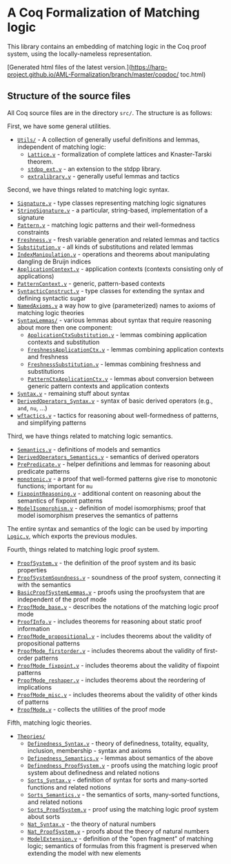 # A Coq Formalization of Matching logic 

This library contains an embedding of matching logic in the Coq proof system, using the locally-nameless representation.

[Generated html files of the latest version.](https://harp-project.github.io/AML-Formalization/branch/master/coqdoc/  toc.html)

## Structure of the source files

All Coq source files are in the directory `src/`.
The structure is as follows:

First, we have some general utilities.
- [`Utils/`](src/Utils/) - A collection of generally useful definitions and lemmas, independent of matching logic:
  - [`Lattice.v`](src/Utils/Lattice.v) - formalization of complete lattices and Knaster-Tarski theorem.
  - [`stdpp_ext.v`](src/Utils/stdpp_ext.v) - an extension to the stdpp library.
  - [`extralibrary.v`](src/Utils/extralibrary.v) - generally useful lemmas and tactics

Second, we have things related to matching logic syntax.
- [`Signature.v`](src/Signature.v) - type classes representing matching logic signatures
- [`StringSignature.v`](src/StringSignature.v) - a particular, string-based, implementation of a signature
- [`Pattern.v`](src/Pattern.v) - matching logic patterns and their well-formedness constraints
- [`Freshness.v`](src/Freshness.v) - fresh variable generation and related lemmas and tactics
- [`Substitution.v`](src/Substitution.v) - all kinds of substitutions and related lemmas
- [`IndexManipulation.v`](src/IndexManipulation.v) - operations and theorems about manipulating dangling de Bruijn indices
- [`ApplicationContext.v`](src/ApplicationContext.v) - application contexts (contexts consisting only of applications)
- [`PatternContext.v`](src/PatternContext.v) - generic, pattern-based contexts
- [`SyntacticConstruct.v`](src/SyntacticConstruct.v) - type classes for extending the syntax and defining syntactic sugar
- [`NamedAxioms.v`](src/NamedAxioms.v) a way how to give (parameterized) names to axioms of matching logic theories
- [`SyntaxLemmas/`](src/SyntaxLemmas/) - various lemmas about syntax that require reasoning about more then one component:
  - [`ApplicationCtxSubstitution.v`](src/SyntaxLemmas/ApplicationCtxSubstitution.v) - lemmas combining application contexts and substitution
  - [`FreshnessApplicationCtx.v`](src/SyntaxLemmas/FreshnessApplicationCtx.v) - lemmas combining application contexts and freshness
  - [`FreshnessSubstitution.v`](src/SyntaxLemmas/FreshnessSubstitution.v) - lemmas combining freshness and substitutions
  - [`PatternCtxApplicationCtx.v`](src/SyntaxLemmas/PatternCtxApplicationCtx.v) - lemmas about conversion between generic pattern contexts and application contexts
- [`Syntax.v`](src/Syntax.v) - remaining stuff about syntax
- [`DerivedOperators_Syntax.v`](src/DerivedOperators_Syntax.v) - syntax of basic derived operators (e.g., `and`, `nu`, ...)
- [`wftactics.v`](src/wftactics.v) - tactics for reasoning about well-formedness of patterns, and simplifying patterns

Third, we have things related to matching logic semantics.
- [`Semantics.v`](src/Semantics.v) - definitions of models and semantics
- [`DerivedOperators_Semantics.v`](src/DerivedOperators_Semantics.v) - semantics of derived operators
- [`PrePredicate.v`](src/PrePredicate.v) - helper definitions and lemmas for reasoning about predicate patterns
- [`monotonic.v`](src/monotonic.v) - a proof that well-formed patterns give rise to monotonic functions; important for `mu`
- [`FixpointReasoning.v`](src/FixpointReasoning.v) - additional content on reasoning about the semantics of fixpoint patterns
- [`ModelIsomorphism.v`](src/ModelIsomorphism.v) - definition of model isomorphisms; proof that model isomorphism preserves the semantics of patterns

The entire syntax and semantics of the logic can be used by importing [`Logic.v`](src/Logic.v), which exports the previous modules.

Fourth, things related to matching logic proof system.
- [`ProofSystem.v`](src/ProofSystem.v) - the definition of the proof system and its basic properties
- [`ProofSystemSoundness.v`](src/ProofSystemSoundness.v) - soundness of the proof system, connecting it with the semantics
- [`BasicProofSystemLemmas.v`](src/BasicProofSystemLemmas.v) - proofs using the proofsystem that are independent of the proof mode
- [`ProofMode_base.v`](src/ProofMode_base.v) - describes the notations of the matching logic proof mode
- [`ProofInfo.v`](src/ProofInfo.v) - includes theorems for reasoning about static proof information
- [`ProofMode_propositional.v`](src/ProofMode_propositional.v) - includes theorems about the validity of propositional patterns
- [`ProofMode_firstorder.v`](src/ProofMode_firstorder.v) - includes theorems about the validity of first-order patterns
- [`ProofMode_fixpoint.v`](src/ProofMode_fixpoint.v) - includes theorems about the validity of fixpoint patterns
- [`ProofMode_reshaper.v`](src/ProofMode_reshaper.v) - includes theorems about the reordering of implications
- [`ProofMode_misc.v`](src/ProofMode_misc.v) - includes theorems about the validity of other kinds of patterns
- [`ProofMode.v`](src/ProofMode.v) - collects the utilities of the proof mode

Fifth, matching logic theories.
- [`Theories/`](src/Theories/)
  - [`Definedness_Syntax.v`](src/Theories/Definedness_Syntax.v) - theory of definedness, totality, equality, inclusion, membership - syntax and axioms
  - [`Definedness_Semantics.v`](src/Theories/Definedness_Semantics.v) - lemmas about semantics of the above
  - [`Definedness_ProofSystem.v`](src/Theories/Definedness_ProofSystem.v) - proofs using the matching logic proof system about definedness and related notions
  - [`Sorts_Syntax.v`](src/Theories/Sorts_Syntax.v) - definition of syntax for sorts and many-sorted functions and related notions
  - [`Sorts_Semantics.v`](src/Theories/Sorts_Semantics.v) - the semantics of sorts, many-sorted functions, and related notions
  - [`Sorts_ProofSystem.v`](src/Theories/Sorts_ProofSystem.v) - proof using the matching logic proof system about sorts
  - [`Nat_Syntax.v`](src/Theories/Nat_Syntax.v) - the theory of natural numbers
  - [`Nat_ProofSystem.v`](src/Theories/Nat_ProofSystem.v) - proofs about the theory of natural numbers
  - [`ModelExtension.v`](src/Theories/ModelExtension.v) - definition of the "open fragment" of matching logic; semantics of formulas from this fragment is preserved when extending the model with new elements
